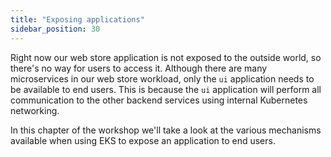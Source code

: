 ```yaml
---
title: "Exposing applications"
sidebar_position: 30
---
```


Right now our web store application is not exposed to the outside world, so there's no way for users to access it. Although there are many microservices in our web store workload, only the `ui` application needs to be available to end users. This is because the `ui` application will perform all communication to the other backend services using internal Kubernetes networking.

In this chapter of the workshop we'll take a look at the various mechanisms available when using EKS to expose an application to end users.
